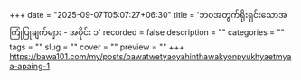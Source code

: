 +++
date = "2025-09-07T05:07:27+06:30"
title = 'ဘဝအတွက်ရိုးရှင်းသောအကြုံပြုချက်များ - အပိုင်း ၁'
recorded = false
description = ""
categories = ""
tags = ""
slug = ""
cover = ""
preview = ""
+++
https://bawa101.com/my/posts/bawatwetyaoyahinthawakyonpyukhyaetmyaa-apaing-1
